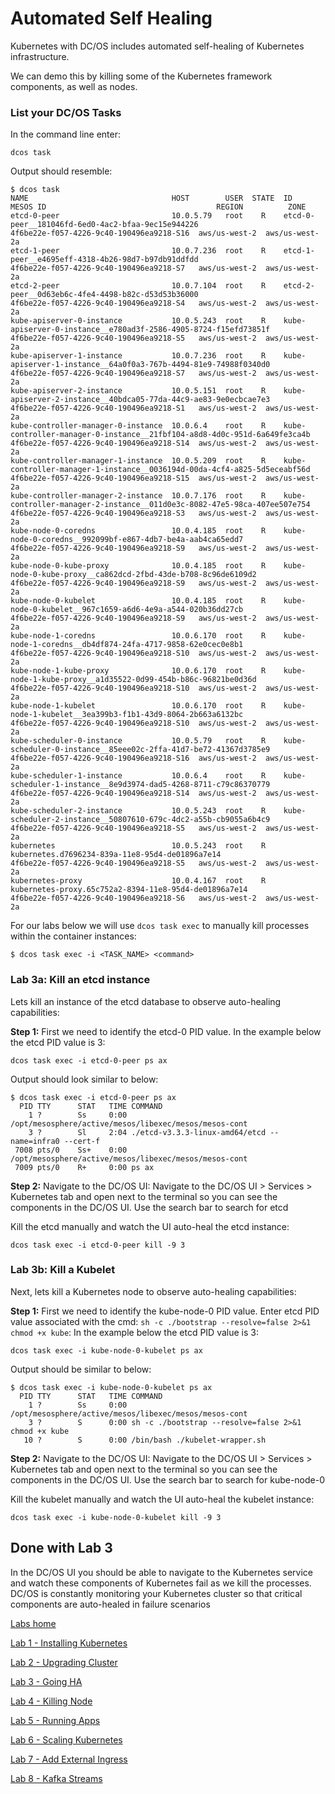 # Automated Self Healing

Kubernetes with DC/OS includes automated self-healing of Kubernetes infrastructure. 

We can demo this by killing some of the Kubernetes framework components, as well as nodes. 

### List your DC/OS Tasks
In the command line enter:
```
dcos task
```

Output should resemble:
```
$ dcos task
NAME                                HOST        USER  STATE  ID                                                                        MESOS ID                                      REGION          ZONE
etcd-0-peer                         10.0.5.79   root    R    etcd-0-peer__181046fd-6ed0-4ac2-bfaa-9ec15e944226                         4f6be22e-f057-4226-9c40-190496ea9218-S16  aws/us-west-2  aws/us-west-2a
etcd-1-peer                         10.0.7.236  root    R    etcd-1-peer__e4695eff-4318-4b26-98d7-b97db91ddfdd                         4f6be22e-f057-4226-9c40-190496ea9218-S7   aws/us-west-2  aws/us-west-2a
etcd-2-peer                         10.0.7.104  root    R    etcd-2-peer__0d63eb6c-4fe4-4498-b82c-d53d53b36000                         4f6be22e-f057-4226-9c40-190496ea9218-S4   aws/us-west-2  aws/us-west-2a
kube-apiserver-0-instance           10.0.5.243  root    R    kube-apiserver-0-instance__e780ad3f-2586-4905-8724-f15efd73851f           4f6be22e-f057-4226-9c40-190496ea9218-S5   aws/us-west-2  aws/us-west-2a
kube-apiserver-1-instance           10.0.7.236  root    R    kube-apiserver-1-instance__64a0f0a3-767b-4494-81e9-74988f0340d0           4f6be22e-f057-4226-9c40-190496ea9218-S7   aws/us-west-2  aws/us-west-2a
kube-apiserver-2-instance           10.0.5.151  root    R    kube-apiserver-2-instance__40bdca05-77da-44c9-ae83-9e0ecbcae7e3           4f6be22e-f057-4226-9c40-190496ea9218-S1   aws/us-west-2  aws/us-west-2a
kube-controller-manager-0-instance  10.0.6.4    root    R    kube-controller-manager-0-instance__21fbf104-a8d8-4d0c-951d-6a649fe3ca4b  4f6be22e-f057-4226-9c40-190496ea9218-S14  aws/us-west-2  aws/us-west-2a
kube-controller-manager-1-instance  10.0.5.209  root    R    kube-controller-manager-1-instance__0036194d-00da-4cf4-a825-5d5eceabf56d  4f6be22e-f057-4226-9c40-190496ea9218-S15  aws/us-west-2  aws/us-west-2a
kube-controller-manager-2-instance  10.0.7.176  root    R    kube-controller-manager-2-instance__011d0e3c-8082-47e5-98ca-407ee507e754  4f6be22e-f057-4226-9c40-190496ea9218-S3   aws/us-west-2  aws/us-west-2a
kube-node-0-coredns                 10.0.4.185  root    R    kube-node-0-coredns__992099bf-e867-4db7-be4a-aab4ca65edd7                 4f6be22e-f057-4226-9c40-190496ea9218-S9   aws/us-west-2  aws/us-west-2a
kube-node-0-kube-proxy              10.0.4.185  root    R    kube-node-0-kube-proxy__ca862dcd-2fbd-43de-b708-8c96de6109d2              4f6be22e-f057-4226-9c40-190496ea9218-S9   aws/us-west-2  aws/us-west-2a
kube-node-0-kubelet                 10.0.4.185  root    R    kube-node-0-kubelet__967c1659-a6d6-4e9a-a544-020b36dd27cb                 4f6be22e-f057-4226-9c40-190496ea9218-S9   aws/us-west-2  aws/us-west-2a
kube-node-1-coredns                 10.0.6.170  root    R    kube-node-1-coredns__db4df874-24fa-4717-9858-62e0cec0e8b1                 4f6be22e-f057-4226-9c40-190496ea9218-S10  aws/us-west-2  aws/us-west-2a
kube-node-1-kube-proxy              10.0.6.170  root    R    kube-node-1-kube-proxy__a1d35522-0d99-454b-b86c-96821be0d36d              4f6be22e-f057-4226-9c40-190496ea9218-S10  aws/us-west-2  aws/us-west-2a
kube-node-1-kubelet                 10.0.6.170  root    R    kube-node-1-kubelet__3ea399b3-f1b1-43d9-8064-2b663a6132bc                 4f6be22e-f057-4226-9c40-190496ea9218-S10  aws/us-west-2  aws/us-west-2a
kube-scheduler-0-instance           10.0.5.79   root    R    kube-scheduler-0-instance__85eee02c-2ffa-41d7-be72-41367d3785e9           4f6be22e-f057-4226-9c40-190496ea9218-S16  aws/us-west-2  aws/us-west-2a
kube-scheduler-1-instance           10.0.6.4    root    R    kube-scheduler-1-instance__8e9d3974-dad5-4268-8711-c79c86370779           4f6be22e-f057-4226-9c40-190496ea9218-S14  aws/us-west-2  aws/us-west-2a
kube-scheduler-2-instance           10.0.5.243  root    R    kube-scheduler-2-instance__50807610-679c-4dc2-a55b-cb9055a6b4c9           4f6be22e-f057-4226-9c40-190496ea9218-S5   aws/us-west-2  aws/us-west-2a
kubernetes                          10.0.5.243  root    R    kubernetes.d7696234-839a-11e8-95d4-de01896a7e14                           4f6be22e-f057-4226-9c40-190496ea9218-S5   aws/us-west-2  aws/us-west-2a
kubernetes-proxy                    10.0.4.167  root    R    kubernetes-proxy.65c752a2-8394-11e8-95d4-de01896a7e14                     4f6be22e-f057-4226-9c40-190496ea9218-S6   aws/us-west-2  aws/us-west-2a
```

For our labs below we will use `dcos task exec` to manually kill processes within the container instances:
```
$ dcos task exec -i <TASK_NAME> <command>
``` 

### Lab 3a: Kill an  etcd instance
Lets kill an instance of the etcd database to observe auto-healing capabilities:

**Step 1:** First we need to identify the etcd-0 PID value. In the example below the etcd PID value is 3:
```
dcos task exec -i etcd-0-peer ps ax
```

Output should look similar to below:
```
$ dcos task exec -i etcd-0-peer ps ax
  PID TTY      STAT   TIME COMMAND
    1 ?        Ss     0:00 /opt/mesosphere/active/mesos/libexec/mesos/mesos-cont
    3 ?        Sl     2:04 ./etcd-v3.3.3-linux-amd64/etcd --name=infra0 --cert-f
 7008 pts/0    Ss+    0:00 /opt/mesosphere/active/mesos/libexec/mesos/mesos-cont
 7009 pts/0    R+     0:00 ps ax
 ```

**Step 2:** Navigate to the DC/OS UI:
Navigate to the DC/OS UI > Services > Kubernetes tab and open next to the terminal so you can see the components in the DC/OS UI. Use the search bar to search for etcd


Kill the etcd manually and watch the UI auto-heal the etcd instance:
```
dcos task exec -i etcd-0-peer kill -9 3
```

### Lab 3b: Kill a Kubelet
Next, lets kill a Kubernetes node to observe auto-healing capabilities:

**Step 1:** First we need to identify the kube-node-0 PID value. Enter etcd PID value associated with the cmd: `sh -c ./bootstrap --resolve=false 2>&1  chmod +x kube`: In the example below the etcd PID value is 3:
```
dcos task exec -i kube-node-0-kubelet ps ax
```

Output should be similar to below:
```
$ dcos task exec -i kube-node-0-kubelet ps ax
  PID TTY      STAT   TIME COMMAND
    1 ?        Ss     0:00 /opt/mesosphere/active/mesos/libexec/mesos/mesos-cont
    3 ?        S      0:00 sh -c ./bootstrap --resolve=false 2>&1  chmod +x kube
   10 ?        S      0:00 /bin/bash ./kubelet-wrapper.sh
```

**Step 2:** Navigate to the DC/OS UI:
Navigate to the DC/OS UI > Services > Kubernetes tab and open next to the terminal so you can see the components in the DC/OS UI. Use the search bar to search for kube-node-0

Kill the kubelet manually and watch the UI auto-heal the kubelet instance:
```
dcos task exec -i kube-node-0-kubelet kill -9 3
```
## Done with Lab 3
In the DC/OS UI you should be able to navigate to the Kubernetes service and watch these components of Kubernetes fail as we kill the processes. DC/OS is constantly monitoring your Kubernetes cluster so that critical components are auto-healed in failure scenarios

[Labs home](https://github.com/c-mcinerney/kubernetes-labs)

[Lab 1 - Installing Kubernetes](https://github.com/c-mcinerney/kubernetes-labs/blob/master/Lab%201%20-%20Installing%20Kubernetes.md)


[Lab 2 - Upgrading Cluster](https://github.com/c-mcinerney/kubernetes-labs/blob/master/Lab%202%20-%20Upgrading%20Cluster.md)

[Lab 3 - Going HA](https://github.com/c-mcinerney/kubernetes-labs/blob/master/Lab%203%20-%20Going%20HA.md)

[Lab 4 - Killing Node](https://github.com/c-mcinerney/kubernetes-labs/blob/master/Lab%204%20-%20Killing%20Node.md)

[Lab 5 - Running Apps](https://github.com/c-mcinerney/kubernetes-labs/blob/master/Lab%205%20-%20Running%20Apps.md)

[Lab 6 - Scaling Kubernetes](https://github.com/c-mcinerney/kubernetes-labs/blob/master/Lab%206%20-%20Scaling%20Kubernetes.md)

[Lab 7 - Add External Ingress](https://github.com/c-mcinerney/kubernetes-labs/blob/master/Lab%207%20-%20Add%20External%20Ingress.md)

[Lab 8 - Kafka Streams](https://github.com/c-mcinerney/kubernetes-labs/blob/master/Lab%208%20-%20Kafka%20Streams.md)
